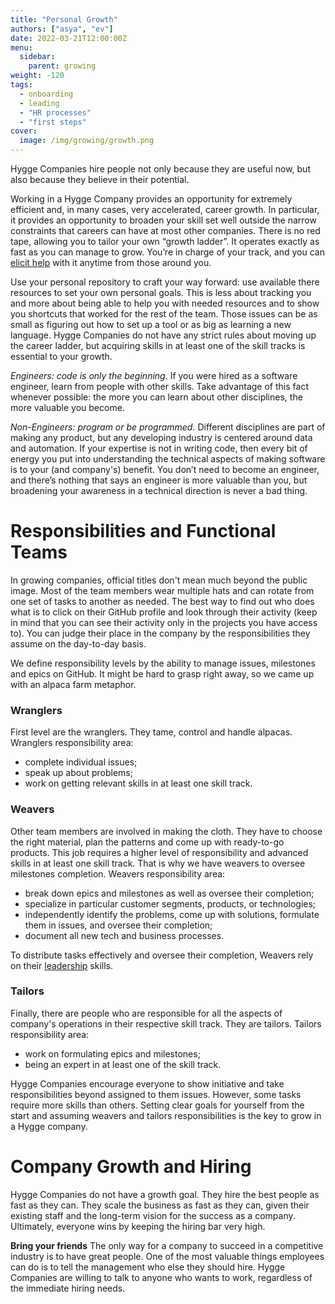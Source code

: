 ```yaml
---
title: "Personal Growth"
authors: ["asya", "ev"]
date: 2022-03-21T12:00:00Z
menu:
  sidebar:
    parent: growing
weight: -120
tags:
  - onboarding
  - leading
  - "HR processes"
  - "first steps"
cover:
  image: /img/growing/growth.png
---
```


Hygge Companies hire people not only because they are useful now, but also because they believe in their potential.

Working in a Hygge Company provides an opportunity for extremely efficient and, in many cases, very accelerated, career growth. In particular, it provides an opportunity to broaden your skill set well outside the narrow constraints that careers can have at most other companies. There is no red tape, allowing you to tailor your own “growth ladder”. It operates exactly as fast as you can manage to grow. You’re in charge of your track, and you can [elicit help](/communication/feedback) with it anytime from those around you.

Use your personal repository to craft your way forward: use available there resources to set your own personal goals. This is less about tracking you and more about being able to help you with needed resources and to show you shortcuts that worked for the rest of the team. Those issues can be as small as figuring out how to set up a tool or as big as learning a new language. Hygge Companies do not have any strict rules about moving up the career ladder, but acquiring skills in at least one of the skill tracks is essential to your growth.

_Engineers: code is only the beginning_. If you were hired as a software engineer, learn from people with other skills. Take advantage of this fact whenever possible: the more you can learn about other disciplines, the more valuable you become.

_Non-Engineers: program or be programmed_. Different disciplines are part of making any product, but any developing industry is centered around data and automation. If your expertise is not in writing code, then every bit of energy you put into understanding the technical aspects of making software is to your (and company's) benefit. You don’t need to become an engineer, and there’s nothing that says an engineer is more valuable than you, but broadening your awareness in a technical direction is never a bad thing.

# Responsibilities and Functional Teams

In growing companies, official titles don't mean much beyond the public image. Most of the team members wear multiple hats and can rotate from one set of tasks to another as needed. The best way to find out who does what is to click on their GitHub profile and look through their activity (keep in mind that you can see their activity only in the projects you have access to). You can judge their place in the company by the responsibilities they assume on the day-to-day basis.

We define responsibility levels by the ability to manage issues, milestones and epics on GitHub. It might be hard to grasp right away, so we came up with an alpaca farm metaphor.

### Wranglers

First level are the wranglers. They tame, control and handle alpacas.
Wranglers responsibility area:

- complete individual issues;
- speak up about problems;
- work on getting relevant skills in at least one skill track.

### Weavers

Other team members are involved in making the cloth. They have to choose the right material, plan the patterns and come up with ready-to-go products. This job requires a higher level of responsibility and advanced skills in at least one skill track.
That is why we have weavers to oversee milestones completion.
Weavers responsibility area:

- break down epics and milestones as well as oversee their completion;
- specialize in particular customer segments, products, or technologies;
- independently identify the problems, come up with solutions, formulate them in issues, and oversee their completion;
- document all new tech and business processes.

To distribute tasks effectively and oversee their completion, Weavers rely on their [leadership](https://hygge.work/tags/leading/) skills.

### Tailors

Finally, there are people who are responsible for all the aspects of company's operations in their respective skill track. They are tailors.
Tailors responsibility area:

- work on formulating epics and milestones;
- being an expert in at least one of the skill track.

Hygge Companies encourage everyone to show initiative and take responsibilities beyond assigned to them issues. However, some tasks require more skills than others. Setting clear goals for yourself from the start and assuming weavers and tailors responsibilities is the key to grow in a Hygge company.

# Company Growth and Hiring

Hygge Companies do not have a growth goal. They hire the best people as fast as they can. They scale the business as fast as they can, given their existing staff and the long-term vision for the success as a company. Ultimately, everyone wins by keeping the hiring bar very high.

**Bring your friends** The only way for a company to succeed in a competitive industry is to have great people. One of the most valuable things employees can do is to tell the management who else they should hire. Hygge Companies are willing to talk to anyone who wants to work, regardless of the immediate hiring needs.
